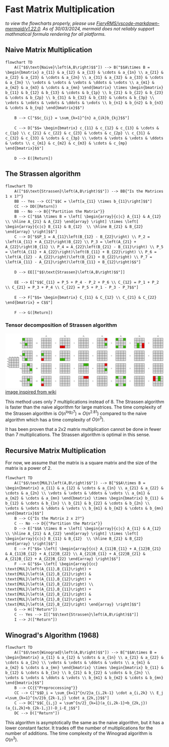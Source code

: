 # Fast Matrix Multiplication

_to view the flowcharts properly, please use [FieryRMS/vscode-markdown-mermaid/v1.22.0](https://github.com/FieryRMS/vscode-markdown-mermaid/releases/tag/v1.22.0). As of 30/03/2024, mermaid does not reliably support mathmatical formula rendering for all platforms._

## Naive Matrix Multiplication

```mermaid
flowchart TD
    A(["$$\text{Naive}\left(A,B\right)$$"]) --> B("$$A\times B = \begin{bmatrix} a_{11} & a_{12} & a_{13} & \cdots & a_{1n} \\ a_{21} & a_{22} & a_{23} & \cdots & a_{2n} \\ a_{31} & a_{32} & a_{33} & \cdots & a_{3n} \\ \vdots & \vdots & \vdots & \ddots & \vdots \\ a_{m1} & a_{m2} & a_{m3} & \cdots & a_{mn} \end{bmatrix} \times \begin{bmatrix} b_{11} & b_{12} & b_{13} & \cdots & b_{1p} \\ b_{21} & b_{22} & b_{23} & \cdots & b_{2p} \\ b_{31} & b_{32} & b_{33} & \cdots & b_{3p} \\ \vdots & \vdots & \vdots & \ddots & \vdots \\ b_{n1} & b_{n2} & b_{n3} & \cdots & b_{np} \end{bmatrix}$$")

    B --> C["$$c_{ij} = \sum_{k=1}^{n} a_{ik}b_{kj}$$"]

    C --> D["$$= \begin{bmatrix} c_{11} & c_{12} & c_{13} & \cdots & c_{1p} \\ c_{21} & c_{22} & c_{23} & \cdots & c_{2p} \\ c_{31} & c_{32} & c_{33} & \cdots & c_{3p} \\ \vdots & \vdots & \vdots & \ddots & \vdots \\ c_{m1} & c_{m2} & c_{m3} & \cdots & c_{mp} \end{bmatrix}$$"]

    D --> E([Return])
```

## The Strassen algorithm

```mermaid
flowchart TD
    A(["$$\text{Strassen}\left(A,B\right)$$"]) --> BB{"Is the Matrices 1 x 1?"}
    BB -- Yes --> CC["$$C = \left[a_{11} \times b_{11}\right]$$"]
    CC --> DD([Return])
    BB -- No --> B{{"Partition the Matrix"}}
    B --> C["$$A \times B = \left[ \begin{array}{c|c} A_{11} & A_{12}  \\ \hline A_{21} & A_{22} \end{array} \right] \times \left[ \begin{array}{c|c} B_{11} & B_{12}  \\ \hline B_{21} & B_{22} \end{array} \right]$$"]
    C --> D["$$P_1 = A_{11}\left(B_{12} - B_{22}\right) \\ P_2 = \left(A_{11} + A_{12}\right)B_{22} \\ P_3 = \left(A_{21} + A_{22}\right)B_{11} \\ P_4 = A_{22}\left(B_{21} - B_{11}\right) \\ P_5 = \left(A_{11} + A_{22}\right)\left(B_{11} + B_{22}\right) \\ P_6 = \left(A_{12} - A_{22}\right)\left(B_{21} + B_{22}\right) \\ P_7 = \left(A_{11} - A_{21}\right)\left(B_{11} + B_{12}\right)$$"]

    D --> EE[["$$\text{Strassen}\left(A,B\right)$$"]]

    EE --> E["$$C_{11} = P_5 + P_4 - P_2 + P_6 \\ C_{12} = P_1 + P_2 \\ C_{21} = P_3 + P_4 \\ C_{22} = P_5 + P_1 - P_3 - P_7$$"]

    E --> F["$$= \begin{bmatrix} C_{11} & C_{12} \\ C_{21} & C_{22} \end{bmatrix} = C$$"]

    F --> G([Return])
```

### Tensor decomposition of Strassen algorithm

![Tensor Decompostion Created on ](./assets/Figma_matrix_decomposition.png)
[image inspired from wiki](https://upload.wikimedia.org/wikipedia/commons/thumb/2/2e/Strassen_algorithm.svg/1200px-Strassen_algorithm.svg.png)

This method uses only 7 multiplications instead of 8. The Strassen algorithm is faster than the naive algorithm for large matrices. The time complexity of the Strassen algorithm is $O(n^{\log_2 7}) \approx O(n^{2.81})$ compared to the naive algorithm which has a time complexity of $O(n^3)$.

It has been proven that a 2x2 matrix multiplication cannot be done in fewer than 7 multiplications. The Strassen algorithm is optimal in this sense.

## Recursive Matrix Multiplication

For now, we assume that the matrix is a square matrix and the size of the matrix is a power of 2.

```mermaid
flowchart TD
    A(["$$\text{MUL}\left(A,B\right)$$"]) --> B["$$A\times B = \begin{bmatrix} a_{11} & a_{12} & \cdots & a_{1n} \\ a_{21} & a_{22} & \cdots & a_{2n} \\ \vdots & \vdots & \ddots & \vdots \\ a_{m1} & a_{m2} & \cdots & a_{mn} \end{bmatrix} \times \begin{bmatrix} b_{11} & b_{12} & \cdots & b_{1n} \\ b_{21} & b_{22} & \cdots & b_{2n} \\ \vdots & \vdots & \ddots & \vdots \\ b_{m1} & b_{m2} & \cdots & b_{mn} \end{bmatrix}$$"]
    B --> C{"Is the Matrix 2 x 2?"}
    C -- No --> D{{"Partition the Matrix"}}
    D --> E["$$A \times B = \left[ \begin{array}{c|c} A_{11} & A_{12}  \\ \hline A_{21} & A_{22} \end{array} \right] \times \left[ \begin{array}{c|c} B_{11} & B_{12}  \\ \hline B_{21} & B_{22} \end{array} \right]$$"]
    E --> F["$$= \left[ \begin{array}{cc} A_{11}B_{11} + A_{12}B_{21} & A_{11}B_{12} + A_{12}B_{22} \\ A_{21}B_{11} + A_{22}B_{21} & A_{21}B_{12} + A_{22}B_{22} \end{array} \right]$$"]
    F --> G["$$= \left[ \begin{array}{cc} \text{MUL}\left(A_{11},B_{11}\right) + \text{MUL}\left(A_{12},B_{21}\right) & \text{MUL}\left(A_{11},B_{12}\right) + \text{MUL}\left(A_{12},B_{22}\right) \\ \text{MUL}\left(A_{21},B_{11}\right) + \text{MUL}\left(A_{22},B_{21}\right) & \text{MUL}\left(A_{21},B_{12}\right) + \text{MUL}\left(A_{22},B_{22}\right) \end{array} \right]$$"]
    G --> H(["Return"])
    C -- Yes --> I[["$$\text{Strassen}\left(A,B\right)$$"]]
    I --> J(["Return"])
```

## Winograd's Algorithm (1968)

```mermaid
flowchart TD
    A(["$$\text{Winograd}\left(A,B\right)$$"]) --> B["$$A\times B = \begin{bmatrix} a_{11} & a_{12} & \cdots & a_{1n} \\ a_{21} & a_{22} & \cdots & a_{2n} \\ \vdots & \vdots & \ddots & \vdots \\ a_{m1} & a_{m2} & \cdots & a_{mn} \end{bmatrix} \times \begin{bmatrix} b_{11} & b_{12} & \cdots & b_{1n} \\ b_{21} & b_{22} & \cdots & b_{2n} \\ \vdots & \vdots & \ddots & \vdots \\ b_{m1} & b_{m2} & \cdots & b_{mn} \end{bmatrix}$$"]
    B --> CC{{"Preproccessing"}}
    CC --> C["$$D_i = \sum_{k=1}^{n/2}a_{i,2k-1} \cdot a_{i,2k} \\ E_j =\sum_{k=1}^{n/2}b_{2k-1,j} \cdot a_{2k,j}$$"]
    C --> DC["$$C_{i,j} = \sum^{n/2}_{k=1}(a_{i,2k-1}+b_{2k,j})(a_{i,2k}+b_{2k-1,j})-D_i-E_j$$"]
    DC --> D(["Return"])
```

This algorithm is asymptotically the same as the naive algorithm, but it has a lower constant factor. It trades off the number of multiplications for the number of additions. The time complexity of the Winograd algorithm is $O(n^3)$.
